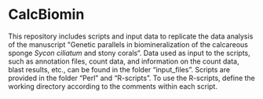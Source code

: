 # CalcBiomin
This repository includes scripts and input data to replicate the data analysis of the manuscript "Genetic parallels in biomineralization of the calcareous sponge *Sycon ciliatum* and stony corals“. Data used as input to the scripts, such as annotation files, count data, and information on the count data, blast results, etc., can be found in the folder “input_files”. Scripts are provided in the folder “Perl” and “R-scripts”. To use the R-scripts, define the working directory according to the comments within each script.
